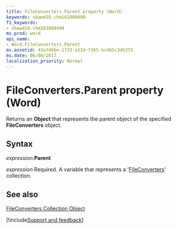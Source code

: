 ```yaml
---
title: FileConverters.Parent property (Word)
keywords: vbawd10.chm161088490
f1_keywords:
- vbawd10.chm161088490
ms.prod: word
api_name:
- Word.FileConverters.Parent
ms.assetid: 43a746be-1733-a12d-f365-bc4b5c3db373
ms.date: 06/08/2017
localization_priority: Normal
---
```



# FileConverters.Parent property (Word)

Returns an  **Object** that represents the parent object of the specified **FileConverters** object.


## Syntax

_expression_.**Parent**

_expression_ Required. A variable that represents a '[FileConverters](Word.fileconverters.md)' collection.


## See also


[FileConverters Collection Object](Word.fileconverters.md)

[!include[Support and feedback](~/includes/feedback-boilerplate.md)]